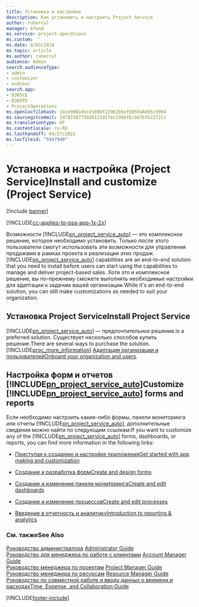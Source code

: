 ```yaml
---
title: Установка и настройка
description: Как установить и настроить Project Service
author: ruhercul
manager: kfend
ms.service: project-operations
ms.custom: ''
ms.date: 8/03/2018
ms.topic: article
ms.author: ruhercul
audience: Admin
search.audienceType:
- admin
- customizer
- enduser
search.app:
- D365CE
- D365PS
- ProjectOperations
ms.openlocfilehash: cbce900adece5880f22962b5efb859a8d65c6904
ms.sourcegitcommit: 3d78338773929121d17ec3386f6cb67bfb2272cc
ms.translationtype: HT
ms.contentlocale: ru-RU
ms.lasthandoff: 04/27/2021
ms.locfileid: "5947940"
---
```

# <a name="install-and-customize-project-service"></a><span data-ttu-id="82fe8-103">Установка и настройка (Project Service)</span><span class="sxs-lookup"><span data-stu-id="82fe8-103">Install and customize (Project Service)</span></span>

[!include [banner](../includes/psa-now-project-operations.md)]

[!INCLUDE[cc-applies-to-psa-app-1x-2x](../includes/cc-applies-to-psa-app-1x-2x.md)]

<span data-ttu-id="82fe8-104">Возможности [!INCLUDE[pn_project_service_auto](../includes/pn-project-service-auto.md)] — это комплексное решение, которое необходимо установить. Только после этого пользователи смогут использовать эти возможности для управления продажами в рамках проекта и реализации этих продаж.</span><span class="sxs-lookup"><span data-stu-id="82fe8-104">[!INCLUDE[pn_project_service_auto](../includes/pn-project-service-auto.md)] capabilities are an end-to-end solution that you need to install before users can start using the capabilities to manage and deliver project-based sales.</span></span> <span data-ttu-id="82fe8-105">Хотя это и комплексное решение, вы по-прежнему сможете выполнять необходимые настройки для адаптации к задачам вашей организации.</span><span class="sxs-lookup"><span data-stu-id="82fe8-105">While it's an end-to-end solution, you can still make customizations as needed to suit your organization.</span></span>  
<!-- TODO: I expect to find the information on how to get and install this here. Please find that and add it here. Same for Project Service.--> 
  
## <a name="install-project-service"></a><span data-ttu-id="82fe8-106">Установка Project Service</span><span class="sxs-lookup"><span data-stu-id="82fe8-106">Install Project Service</span></span>  
 [!INCLUDE[pn_project_service_auto](../includes/pn-project-service-auto.md)] <span data-ttu-id="82fe8-107">— предпочтительное решение.</span><span class="sxs-lookup"><span data-stu-id="82fe8-107">is a preferred solution.</span></span> <span data-ttu-id="82fe8-108">Существует несколько способов купить решение.</span><span class="sxs-lookup"><span data-stu-id="82fe8-108">There are several ways to purchase the solution.</span></span> [!INCLUDE[proc_more_information](../includes/proc-more-information.md)] <span data-ttu-id="82fe8-109">[Адаптация организации и пользователей](/dynamics365/customerengagement/on-premises/admin/onboard-your-organization-and-users-to-dynamics-365-online)</span><span class="sxs-lookup"><span data-stu-id="82fe8-109">[Onboard your organization and users](/dynamics365/customerengagement/on-premises/admin/onboard-your-organization-and-users-to-dynamics-365-online).</span></span>  
  
## <a name="customize-pn_project_service_auto-forms-and-reports"></a><span data-ttu-id="82fe8-110">Настройка форм и отчетов [!INCLUDE[pn_project_service_auto](../includes/pn-project-service-auto.md)]</span><span class="sxs-lookup"><span data-stu-id="82fe8-110">Customize [!INCLUDE[pn_project_service_auto](../includes/pn-project-service-auto.md)] forms and reports</span></span>  
 <span data-ttu-id="82fe8-111">Если необходимо настроить какие-либо формы, панели мониторинга или отчеты [!INCLUDE[pn_project_service_auto](../includes/pn-project-service-auto.md)], дополнительные сведения можно найти по следующим ссылкам:</span><span class="sxs-lookup"><span data-stu-id="82fe8-111">If you want to customize any of the [!INCLUDE[pn_project_service_auto](../includes/pn-project-service-auto.md)] forms, dashboards, or reports, you can find more information in the following links:</span></span>  
  
- [<span data-ttu-id="82fe8-112">Приступая к созданию и настройке приложения</span><span class="sxs-lookup"><span data-stu-id="82fe8-112">Get started with app making and customization</span></span>](/dynamics365/customerengagement/on-premises/customize/getting-started-customization)  
  
- [<span data-ttu-id="82fe8-113">Создание и разработка форм</span><span class="sxs-lookup"><span data-stu-id="82fe8-113">Create and design forms</span></span>](/dynamics365/customerengagement/on-premises/customize/create-design-forms)  
  
- [<span data-ttu-id="82fe8-114">Создание и изменение панели мониторинга</span><span class="sxs-lookup"><span data-stu-id="82fe8-114">Create and edit dashboards</span></span>](/dynamics365/customerengagement/on-premises/customize/create-edit-dashboards)  
  
- [<span data-ttu-id="82fe8-115">Создание и изменение процессов</span><span class="sxs-lookup"><span data-stu-id="82fe8-115">Create and edit processes</span></span>](/dynamics365/customerengagement/on-premises/customize/guide-staff-through-common-tasks-processes)  
  
- [<span data-ttu-id="82fe8-116">Введение в отчетность и аналитику</span><span class="sxs-lookup"><span data-stu-id="82fe8-116">Introduction to reporting & analytics</span></span>](/dynamics365/customerengagement/on-premises/analytics/reporting-analytics-with-dynamics-365)  
  
### <a name="see-also"></a><span data-ttu-id="82fe8-117">См. также</span><span class="sxs-lookup"><span data-stu-id="82fe8-117">See Also</span></span>  
 <span data-ttu-id="82fe8-118">[Руководство администратора](../psa/admin-guide.md) </span><span class="sxs-lookup"><span data-stu-id="82fe8-118">[Administrator Guide](../psa/admin-guide.md) </span></span>  
 <span data-ttu-id="82fe8-119">[Руководство для менеджера по работе с клиентами](../psa/account-manager-guide.md) </span><span class="sxs-lookup"><span data-stu-id="82fe8-119">[Account Manager Guide](../psa/account-manager-guide.md) </span></span>  
 <span data-ttu-id="82fe8-120">[Руководство менеджера по проектам](../psa/project-manager-guide.md) </span><span class="sxs-lookup"><span data-stu-id="82fe8-120">[Project Manager Guide](../psa/project-manager-guide.md) </span></span>  
 <span data-ttu-id="82fe8-121">[Руководство менеджера по ресурсам](../psa/resource-manager-guide.md) </span><span class="sxs-lookup"><span data-stu-id="82fe8-121">[Resource Manager Guide](../psa/resource-manager-guide.md) </span></span>  
 [<span data-ttu-id="82fe8-122">Руководство по совместной работе и вводу данных о времени и расходах</span><span class="sxs-lookup"><span data-stu-id="82fe8-122">Time, Expense, and Collaboration Guide</span></span>](../psa/time-expense-collaboration-guide.md)


[!INCLUDE[footer-include](../includes/footer-banner.md)]
